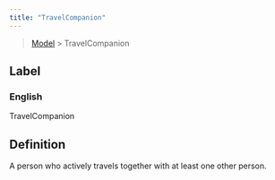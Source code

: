 ```yaml
---
title: "TravelCompanion"
---
```


> [Model](../../) > TravelCompanion

## Label

### English
TravelCompanion


## Definition
A person who actively travels together with at least one other person. 


    
